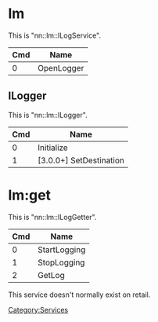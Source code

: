 # lm

This is "nn::lm::ILogService".

| Cmd | Name       |
| --- | ---------- |
| 0   | OpenLogger |

## ILogger

This is "nn::lm::ILogger".

| Cmd | Name                      |
| --- | ------------------------- |
| 0   | Initialize                |
| 1   | \[3.0.0+\] SetDestination |

# lm:get

This is "nn::lm::ILogGetter".

| Cmd | Name         |
| --- | ------------ |
| 0   | StartLogging |
| 1   | StopLogging  |
| 2   | GetLog       |

This service doesn't normally exist on retail.

[Category:Services](Category:Services "wikilink")
